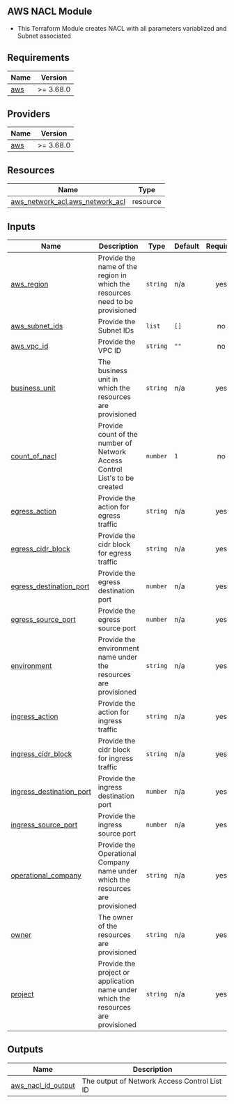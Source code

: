 ## AWS NACL Module

- This Terraform Module creates NACL with all parameters variablized and Subnet associated

## Requirements

| Name | Version |
|------|---------|
| <a name="requirement_aws"></a> [aws](#requirement\_aws) | >= 3.68.0 |

## Providers

| Name | Version |
|------|---------|
| <a name="provider_aws"></a> [aws](#provider\_aws) | >= 3.68.0 |

## Resources

| Name | Type |
|------|------|
| [aws_network_acl.aws_network_acl](https://registry.terraform.io/providers/hashicorp/aws/latest/docs/resources/network_acl) | resource |

## Inputs

| Name | Description | Type | Default | Required |
|------|-------------|------|---------|:--------:|
| <a name="input_aws_region"></a> [aws\_region](#input\_aws\_region) | Provide the name of the region in which the resources need to be provisioned | `string` | n/a | yes |
| <a name="input_aws_subnet_ids"></a> [aws\_subnet\_ids](#input\_aws\_subnet\_ids) | Provide the Subnet IDs | `list` | `[]` | no |
| <a name="input_aws_vpc_id"></a> [aws\_vpc\_id](#input\_aws\_vpc\_id) | Provide the VPC ID | `string` | `""` | no |
| <a name="input_business_unit"></a> [business\_unit](#input\_business\_unit) | The business unit in which the resources are provisioned | `string` | n/a | yes |
| <a name="input_count_of_nacl"></a> [count\_of\_nacl](#input\_count\_of\_nacl) | Provide count of the number of Network Access Control List's to be created | `number` | `1` | no |
| <a name="input_egress_action"></a> [egress\_action](#input\_egress\_action) | Provide the action for egress traffic | `string` | n/a | yes |
| <a name="input_egress_cidr_block"></a> [egress\_cidr\_block](#input\_egress\_cidr\_block) | Provide the cidr block for egress traffic | `string` | n/a | yes |
| <a name="input_egress_destination_port"></a> [egress\_destination\_port](#input\_egress\_destination\_port) | Provide the egress destination port | `number` | n/a | yes |
| <a name="input_egress_source_port"></a> [egress\_source\_port](#input\_egress\_source\_port) | Provide the egress source port | `number` | n/a | yes |
| <a name="input_environment"></a> [environment](#input\_environment) | Provide the environment name under the resources are provisioned | `string` | n/a | yes |
| <a name="input_ingress_action"></a> [ingress\_action](#input\_ingress\_action) | Provide the action for ingress traffic | `string` | n/a | yes |
| <a name="input_ingress_cidr_block"></a> [ingress\_cidr\_block](#input\_ingress\_cidr\_block) | Provide the cidr block for ingress traffic | `string` | n/a | yes |
| <a name="input_ingress_destination_port"></a> [ingress\_destination\_port](#input\_ingress\_destination\_port) | Provide the ingress destination port | `number` | n/a | yes |
| <a name="input_ingress_source_port"></a> [ingress\_source\_port](#input\_ingress\_source\_port) | Provide the ingress source port | `number` | n/a | yes |
| <a name="input_operational_company"></a> [operational\_company](#input\_operational\_company) | Provide the Operational Company name under which the resources are provisioned | `string` | n/a | yes |
| <a name="input_owner"></a> [owner](#input\_owner) | The owner of the resources are provisioned | `string` | n/a | yes |
| <a name="input_project"></a> [project](#input\_project) | Provide the project or application name under which the resources are provisioned | `string` | n/a | yes |

## Outputs

| Name | Description |
|------|-------------|
| <a name="output_aws_nacl_id_output"></a> [aws\_nacl\_id\_output](#output\_aws\_nacl\_id\_output) | The output of Network Access Control List ID |
